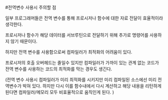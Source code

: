 #전역변수 사용시 주의할 점 

일부 프로그래머들은 전역 변수를 통해 프로시저나 함수에 대한 자료 전달이 효율적이라 생각한다.

프로시저나 함수가 해당 데이터를 서브루틴으로 전달하기 위해 추가로 명령어를 사용하지 않기 때문이다.

하지만 전역 변수를 사용함으로써 컴파일러가 최적화의 어려움이 있다.

프로시저의 호출 오버헤드는 줄일수 있지만 컴파일러가 가까이 있는 관계 없는 코드가 전역 변수를 사용하는 코드의 최적화를 
막는 경우도 생긴다.

(전역 변수 사용시 컴파일러가 미리 최적화를 시키지만 미리 컴파일된 소스에선 미리 전역변수가 박혀 있다. 하지만 다시 이를 
함수내에서 다시 계산하고 해당 내용을 리턴하게 된다면 컴파일러/메모리 모두 비효율적으로 움직인게 된다. )
